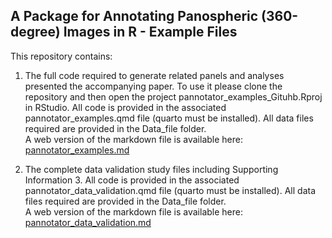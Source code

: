## A Package for Annotating Panospheric (360-degree) Images in R - Example Files

This repository contains:

1.  The full code required to generate related panels and analyses
    presented the accompanying paper. To use it please clone the
    repository and then open the project
    pannotator\_examples\_Gituhb.Rproj in RStudio. All code is provided
    in the associated pannotator\_examples.qmd file (quarto must be
    installed). All data files required are provided in the Data\_file
    folder.  
    A web version of the markdown file is available here:
    [pannotator\_examples.md](pannotator_examples.md)

2.  The complete data validation study files including Supporting
    Information 3. All code is provided in the associated
    pannotator\_data\_validation.qmd file (quarto must be installed).
    All data files required are provided in the Data\_file folder.  
    A web version of the markdown file is available here:
    [pannotator\_data\_validation.md](pannotator_data_validation.md)
